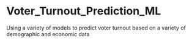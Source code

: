 # Voter_Turnout_Prediction_ML
Using a variety of models to predict voter turnout based on a variety of demographic and economic data
